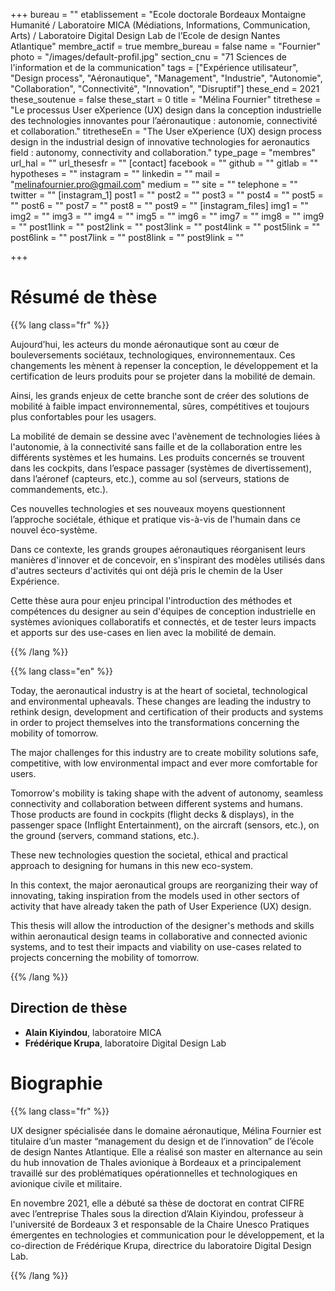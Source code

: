 +++
bureau = ""
etablissement = "Ecole doctorale Bordeaux Montaigne Humanité / Laboratoire MICA (Médiations, Informations, Communication, Arts) / Laboratoire Digital Design Lab de l’Ecole de design Nantes Atlantique"
membre_actif = true
membre_bureau = false
name = "Fournier"
photo = "/images/default-profil.jpg"
section_cnu = "71 Sciences de l'information et de la communication"
tags = ["Expérience utilisateur", "Design process", "Aéronautique", "Management", "Industrie", "Autonomie", "Collaboration", "Connectivité", "Innovation", "Disruptif"]
these_end = 2021
these_soutenue = false
these_start = 0
title = "Mélina Fournier"
titrethese = "Le processus User eXperience (UX) design dans la conception industrielle des technologies innovantes pour l’aéronautique : autonomie, connectivité et collaboration."
titretheseEn = "The User eXperience (UX) design process design in the industrial design of innovative technologies for aeronautics field : autonomy, connectivity and collaboration."
type_page = "membres"
url_hal = ""
url_thesesfr = ""
[contact]
facebook = ""
github = ""
gitlab = ""
hypotheses = ""
instagram = ""
linkedin = ""
mail = "melinafournier.pro@gmail.com"
medium = ""
site = ""
telephone = ""
twitter = ""
[instagram_1]
post1 = ""
post2 = ""
post3 = ""
post4 = ""
post5 = ""
post6 = ""
post7 = ""
post8 = ""
post9 = ""
[instagram_files]
img1 = ""
img2 = ""
img3 = ""
img4 = ""
img5 = ""
img6 = ""
img7 = ""
img8 = ""
img9 = ""
post1link = ""
post2link = ""
post3link = ""
post4link = ""
post5link = ""
post6link = ""
post7link = ""
post8link = ""
post9link = ""

+++

<!-- Supprimer les parties non remplies (supprimer les blocks de lang s'il n'y a pas deux langues). Tu es libre d'ajouter ce que tu veux à cette partie -->

# Résumé de thèse

{{% lang class="fr" %}}

Aujourd’hui, les acteurs du monde aéronautique sont au cœur de bouleversements sociétaux, technologiques, environnementaux. Ces changements les mènent à repenser la conception, le développement et la certification de leurs produits pour se projeter dans la mobilité de demain.

Ainsi, les grands enjeux de cette branche sont de créer des solutions de mobilité à faible impact environnemental, sûres, compétitives et toujours plus confortables pour les usagers.

La mobilité de demain se dessine avec l'avènement de technologies liées à l'autonomie, à la connectivité sans faille et de la collaboration entre les différents systèmes et les humains. Les produits concernés se trouvent dans les cockpits, dans l’espace passager (systèmes de divertissement), dans l’aéronef (capteurs, etc.), comme au sol (serveurs, stations de commandements, etc.).

Ces nouvelles technologies et ses nouveaux moyens questionnent l’approche sociétale, éthique et pratique vis-à-vis de l'humain dans ce nouvel éco-système.

Dans ce contexte, les grands groupes aéronautiques réorganisent leurs manières d'innover et de concevoir, en s'inspirant des modèles utilisés dans d'autres secteurs d'activités qui ont déjà pris le chemin de la User Expérience.

Cette thèse aura pour enjeu principal l'introduction des méthodes et compétences du designer au sein d'équipes de conception industrielle en systèmes avioniques collaboratifs et connectés, et de tester leurs impacts et apports sur des use-cases en lien avec la mobilité de demain.

{{% /lang %}}

{{% lang class="en" %}}

Today, the aeronautical industry is at the heart of societal, technological and environmental upheavals. These changes are leading the industry to rethink design, development and certification of their products and systems in order to project themselves into the transformations concerning the mobility of tomorrow.

The major challenges for this industry are to create mobility solutions safe, competitive, with low environmental impact and ever more comfortable for users.

Tomorrow's mobility is taking shape with the advent of autonomy, seamless connectivity and collaboration between different systems and humans. Those products are found in cockpits (flight decks & displays), in the passenger space (Inflight Entertainment), on the aircraft (sensors, etc.), on the ground (servers, command stations, etc.).

These new technologies question the societal, ethical and practical approach to designing for humans in this new eco-system.

In this context, the major aeronautical groups are reorganizing their way of innovating, taking inspiration from the models used in other sectors of activity that have already taken the path of User Experience (UX) design.

This thesis will allow the introduction of the designer's methods and skills within aeronautical design teams in collaborative and connected avionic systems, and to test their impacts and viability on use-cases related to projects concerning the mobility of tomorrow.

{{% /lang %}}

## Direction de thèse

* **Alain Kiyindou**, laboratoire MICA
* **Frédérique Krupa**, laboratoire Digital Design Lab

# Biographie

{{% lang class="fr" %}}

UX designer spécialisée dans le domaine aéronautique, Mélina Fournier est titulaire d’un master “management du design et de l’innovation” de l’école de design Nantes Atlantique. Elle a réalisé son master en alternance au sein du hub innovation de Thales avionique à Bordeaux et a principalement travaillé sur des problématiques opérationnelles et technologiques en avionique civile et militaire.

En novembre 2021, elle a débuté sa thèse de doctorat en contrat CIFRE avec l’entreprise Thales sous la direction d’Alain Kiyindou, professeur à l'université de Bordeaux 3 et responsable de la Chaire Unesco Pratiques émergentes en technologies et communication pour le développement, et la co-direction de Frédérique Krupa, directrice du laboratoire Digital Design Lab.

{{% /lang %}}